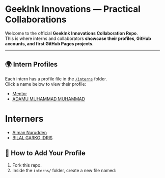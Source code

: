 # GeekInk Innovations — Practical Collaborations

Welcome to the official **GeekInk Innovations Collaboration Repo**.  
This is where interns and collaborators **showcase their profiles, GitHub accounts, and first GitHub Pages projects**.  

---

## 🌍 Intern Profiles

Each intern has a profile file in the [`/interns`](./interns) folder.  
Click a name below to view their profile:  

- [Mentor](./interns/AdamsGeeky.md)  
- [ADAMU MUHAMMAD MUHAMMAD](./interns/AdamsGeeky.md)
  
# Interners

- [Aiman Nurudden](./interns/aimannurudden.md)
- [BILAL GARKO IDRIS](./interns/garko.md)



## 🚀 How to Add Your Profile

1. Fork this repo.  
2. Inside the `interns/` folder, create a new file named:  
